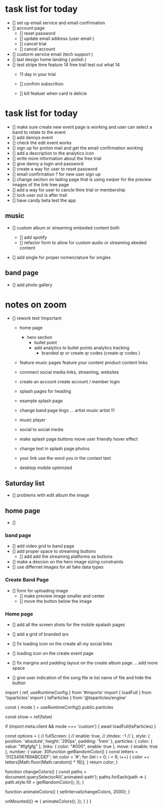 # task list for today 

- [] set up email service and email confirmation 
- [] account page 
  - [] reset password
  - [] update email address (user email )
  - [] cancel trial 
  - [] cancel account 
- [] custorm service email (tech support ) 
- [] last design home landing ( polish )
- [] test stripe time feature 14 free trail test out what 14
  - 11 day in your trial 
   - [] confrim subscrition 

  - [] kill featuer when card is delicie 
  





# task list for today 
- [] make sure create new event page is working and user can select a band to relate to the event
- [] add dannys event 
- [] check the edit event works
- [] sign up for proton mail and get the email confirmation working 
- [] add a description to the analytics icon 
- [] write more information about the free trial 
- [] give danny a login and password 
- [] create a way for user to reset password 
- [] email confirmation ? for new user sign up 
- [] change section on lading page that is using swiper for the preview images of the link tree page 
- [] add a way for user to cancle thire trial or membership
- [] lock user out is after trail 
- [] have candy beta test the app 


## music 
- [] custom album or streaming embeded content both 
  - [] add spotify 
  - [] refactor form to allow for custom audio or streaming ebeded content 

- [] add single for proper nomenclature for singles 



## band page 
- [] add photo gallery 

# notes on zoom 

- [] rework text !important 
  - home page 
    - hero section 
      - bullet point 
      - add analytics to bullet points analytics tracking 
        - branded qr or create qr codes (create qr codes )
  - feature music pages feature your content product content links 
  - connnect social media links, streaming, websites 
  - create an account create account / member login 
  - splash pages for heading 
  - example splash page 
  - change band page lingo ... artist music artist !!!
  - music player 
  - social to social media 

  - make splash page buttons move user friendly hover effect 

  - change text in splash page photos 
  - your link use the word you in the context  text 
  - desktop mobile  optimized 


## Saturday list

- [] problems with edit album the image 

## home page 
- [] 

### band page 
- [] add video grid to band page 
- [] add proper space to streaming buttons 
  - [] add add the streaming platforms as buttons 
- [] make a descion on the hero image sizing constraints 
- [] use differnet images for all fake data types 


### Create Band Page 

- [] form for uploading image 
  - [] make preview image smaller and center 
  - [] move the button below the image 

### Home page 

- [] add all the screen shots for the mobile spalash pages 
- [] add a grid of branded qrs

- [] fix loading icon on the create all my social links
- [] loading icon on the create event page 
- [] fix margins and padding layout on the create album page ... add more space 
- [] give user indication of the song file ie list name of file and hide the button 


























import { ref, useRuntimeConfig } from '#imports'
import { loadFull } from 'tsparticles'
import { tsParticles } from '@tsparticles/engine'

const { mode } = useRuntimeConfig().public.particles

const show = ref(false)

if (import.meta.client && mode === 'custom') {
  await loadFull(tsParticles)
}

const options = {
  // fullScreen: {
  //   enable: true,
  //   zIndex: -1
  // },
  style: {
    position: 'absolute',
    height: '290px',
    padding: '1rem'
  },
  particles: {
    color: {
      value: "#fgfgfg"
    },
    links: {
      color: "#000",
      enable: true
    },
    move: {
      enable: true
    },
    number: {
      value: 30function getRandomColor() {
  const letters = '0123456789ABCDEF';
  let color = '#';
  for (let i = 0; i < 6; i++) {
    color += letters[Math.floor(Math.random() * 16)];
  }
  return color;
}

function changeColors() {
  const paths = document.querySelectorAll('.animated-path');
  paths.forEach(path => {
    path.style.fill = getRandomColor();
  });
}

function animateColors() {
  setInterval(changeColors, 2000);
}

onMounted(() => {
  animateColors();
});
    }
  }
}
